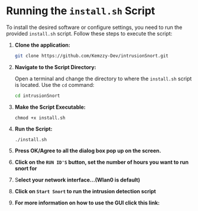# Running the `install.sh` Script

To install the desired software or configure settings, you need to run the provided `install.sh` script. Follow these steps to execute the script:

1. **Clone the application:**
   ```bash
   git clone https://github.com/Kemzzy-Dev/intrusionSnort.git
   ```

2. **Navigate to the Script Directory:**

   Open a terminal and change the directory to where the `install.sh` script is located. Use the `cd` command:

   ```bash
   cd intrusionSnort
   ```
3. **Make the Script Executable:**
   ```
   chmod +x install.sh
   ```
4. **Run the Script:**
   ```
   ./install.sh
   ```
5. **Press OK/Agree to all the dialog box pop up on the screen.**

6. **Click on the `RUN ID'S` button, set the number of hours you want to run snort for** 

7. S**elect your network interface...(Wlan0 is default)**

8. **Click on `Start Snort` to run the intrusion detection script**

9. **For more information on how to use the GUI click this link:**